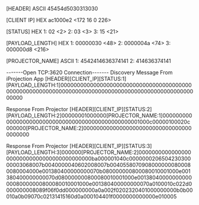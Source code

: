 [HEADER] ASCII
45454d5030313030 <EEMP0100>

[CLIENT IP] HEX
ac1000e2 <172 16 0 226>

[STATUS] HEX
1: 02 <2>
2: 03 <3>
3: 15 <21>

[PAYLOAD_LENGTH] HEX
1: 00000030 <48>
2: 0000004a <74>
3: 000000d8 <216>

[PROJECTOR_NAME] ASCII
1: 4542414636374141 <EBAF67AA>
2: 414636374141 <AF67AA>


-------Open TCP:3620 Connection-------
Discovery Message From iProjection App
[HEADER][CLIENT_IP][STATUS:1][PAYLOAD_LENGTH:1]000000000000000000000000000000000000000000000000000000000000000000000000000000000000000000000000000000

Response From Projector
[HEADER][CLIENT_IP][STATUS:2][PAYLOAD_LENGTH:2]00000001000000[PROJECTOR_NAME:1]00000000000000000000000000000000000000000000000001000c00000100020c000000[PROJECTOR_NAME:2]0000000000000000000000000000000000000000

Response From Projector
[HEADER][CLIENT_IP][STATUS:3][PAYLOAD_LENGTH:3]000000[PROJECTOR_NAME:2]000000000000000000000000000000000000000000ba000001040c000000020650423030000003068007b0040000040602008007b00405580709080000000800080080004000e001380400000000070b080000000800080010001000e001380400000000070d080000000800080010001000e0013804000000000000080000000800080010001000e001380400000000070a0100010c022d0000000008089f06f0dd000000000a0a002f0202320401000000000b0b00010a0b09070c02131415160d0a000104401f0000000000000e010005

